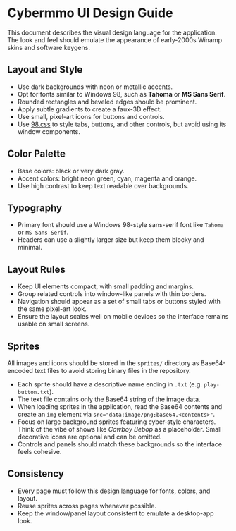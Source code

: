 # Cybermmo UI Design Guide

This document describes the visual design language for the application. The look and feel should emulate the appearance of early-2000s Winamp skins and software keygens.

## Layout and Style

- Use dark backgrounds with neon or metallic accents.
- Opt for fonts similar to Windows 98, such as **Tahoma** or **MS Sans Serif**.
- Rounded rectangles and beveled edges should be prominent.
- Apply subtle gradients to create a faux-3D effect.
- Use small, pixel-art icons for buttons and controls.
- Use [98.css](https://github.com/jdan/98.css) to style tabs, buttons, and other controls, but avoid using its window components.

## Color Palette

- Base colors: black or very dark gray.
- Accent colors: bright neon green, cyan, magenta and orange.
- Use high contrast to keep text readable over backgrounds.

## Typography

- Primary font should use a Windows 98-style sans-serif font like `Tahoma` or `MS Sans Serif`.
- Headers can use a slightly larger size but keep them blocky and minimal.

## Layout Rules

- Keep UI elements compact, with small padding and margins.
- Group related controls into window-like panels with thin borders.
- Navigation should appear as a set of small tabs or buttons styled with the same pixel-art look.
- Ensure the layout scales well on mobile devices so the interface remains usable on small screens.

## Sprites

All images and icons should be stored in the `sprites/` directory as Base64-encoded text files to avoid storing binary files in the repository.

- Each sprite should have a descriptive name ending in `.txt` (e.g. `play-button.txt`).
- The text file contains only the Base64 string of the image data.
- When loading sprites in the application, read the Base64 contents and create an `img` element via `src="data:image/png;base64,<contents>"`.
- Focus on large background sprites featuring cyber‑style characters. Think of the vibe of shows like *Cowboy Bebop* as a placeholder. Small decorative icons are optional and can be omitted.
- Controls and panels should match these backgrounds so the interface feels cohesive.

## Consistency

- Every page must follow this design language for fonts, colors, and layout.
- Reuse sprites across pages whenever possible.
- Keep the window/panel layout consistent to emulate a desktop-app look.


